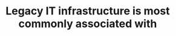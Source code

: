 ---
layout: answer
title: "Legacy IT infrastructure is most commonly associated with "
blurb: "<p>Traditional IT infrastructure was hosted and managed entirely within on organization's own data centers. This is often referred to as an on-premises dep"
quid: 167
---